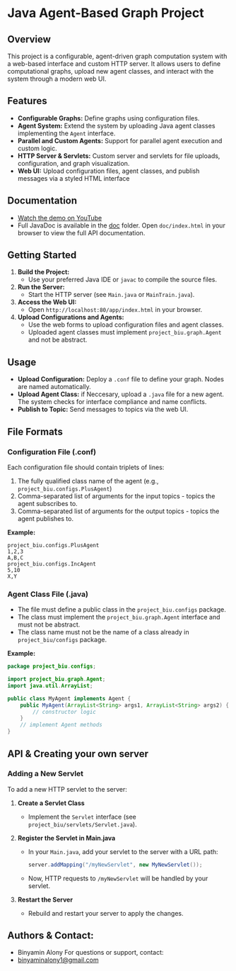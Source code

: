 # Java Agent-Based Graph Project

## Overview
This project is a configurable, agent-driven graph computation system with a web-based interface and custom HTTP server. It allows users to define computational graphs, upload new agent classes, and interact with the system through a modern web UI.

## Features
- **Configurable Graphs:** Define graphs using configuration files.
- **Agent System:** Extend the system by uploading Java agent classes implementing the `Agent` interface.
- **Parallel and Custom Agents:** Support for parallel agent execution and custom logic.
- **HTTP Server & Servlets:** Custom server and servlets for file uploads, configuration, and graph visualization.
- **Web UI:** Upload configuration files, agent classes, and publish messages via a styled HTML interface

## Documentation
- [Watch the demo on YouTube](https://www.youtube.com/watch?v=epoeeHTeOoo)
- Full JavaDoc is available in the [doc](doc/index.html) folder. Open `doc/index.html` in your browser to view the full API documentation.

## Getting Started
1. **Build the Project:**
   - Use your preferred Java IDE or `javac` to compile the source files.
2. **Run the Server:**
   - Start the HTTP server (see `Main.java` or `MainTrain.java`).
3. **Access the Web UI:**
   - Open `http://localhost:80/app/index.html` in your browser.
4. **Upload Configurations and Agents:**
   - Use the web forms to upload configuration files and agent classes.
   - Uploaded agent classes must implement `project_biu.graph.Agent` and not be abstract.

## Usage
- **Upload Configuration:** Deploy a `.conf` file to define your graph. Nodes are named automatically.
- **Upload Agent Class:** if Neccesary, upload a `.java` file for a new agent. The system checks for interface compliance and name conflicts.
- **Publish to Topic:** Send messages to topics via the web UI.

## File Formats

### Configuration File (.conf)
Each configuration file should contain triplets of lines:
1. The fully qualified class name of the agent (e.g., `project_biu.configs.PlusAgent`)
2. Comma-separated list of arguments for the input topics - topics the agent subscribes to.
3. Comma-separated list of arguments for the output topics - topics the agent publishes to.

**Example:**
```
project_biu.configs.PlusAgent
1,2,3
A,B,C
project_biu.configs.IncAgent
5,10
X,Y
```

### Agent Class File (.java)
- The file must define a public class in the `project_biu.configs` package.
- The class must implement the `project_biu.graph.Agent` interface and must not be abstract.
- The class name must not be the name of a class already in `project_biu/configs` package.

**Example:**
```java
package project_biu.configs;

import project_biu.graph.Agent;
import java.util.ArrayList;

public class MyAgent implements Agent {
    public MyAgent(ArrayList<String> args1, ArrayList<String> args2) {
        // constructor logic
    }
    // implement Agent methods
}
```

## API & Creating your own server

### Adding a New Servlet

To add a new HTTP servlet to the server:

1. **Create a Servlet Class**
   - Implement the `Servlet` interface (see `project_biu/servlets/Servlet.java`).

2. **Register the Servlet in Main.java**
   - In your `Main.java`, add your servlet to the server with a URL path:
     ```java
     server.addMapping("/myNewServlet", new MyNewServlet());
     ```
   - Now, HTTP requests to `/myNewServlet` will be handled by your servlet.

3. **Restart the Server**
   - Rebuild and restart your server to apply the changes.

## Authors & Contact:
- Binyamin Alony
For questions or support, contact:
- binyaminalony1@gmail.com
